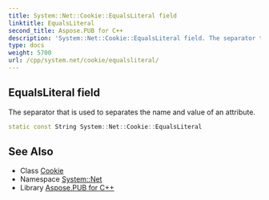 ```yaml
---
title: System::Net::Cookie::EqualsLiteral field
linktitle: EqualsLiteral
second_title: Aspose.PUB for C++
description: 'System::Net::Cookie::EqualsLiteral field. The separator that is used to separates the name and value of an attribute in C++.'
type: docs
weight: 5700
url: /cpp/system.net/cookie/equalsliteral/
---
```

## EqualsLiteral field


The separator that is used to separates the name and value of an attribute.

```cpp
static const String System::Net::Cookie::EqualsLiteral
```

## See Also

* Class [Cookie](../)
* Namespace [System::Net](../../)
* Library [Aspose.PUB for C++](../../../)
